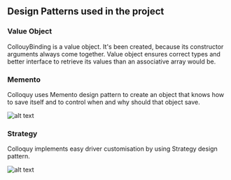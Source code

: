 ## Design Patterns used in the project

### Value Object
CollouyBinding is a value object. It's been created, because its constructor arguments always come together. Value object ensures correct types and better interface to retrieve its values than an associative array would be.  

### Memento
Colloquy uses Memento design pattern to create an object that knows how to save itself and to control when and why should that object save. 

![alt text](https://i.imgur.com/hpJnHjC.png)

### Strategy
Colloquy implements easy driver customisation by using Strategy design pattern.  

![alt text](https://i.imgur.com/gSVOxa8.png)
